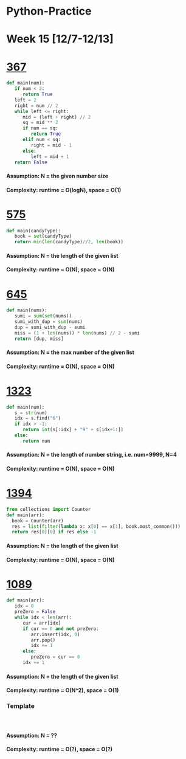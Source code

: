 # Python-Practice

# Week 15 [12/7-12/13]

# [367](https://leetcode.com/problems/valid-perfect-square/)
```python
def main(num):
   if num < 2:
      return True
   left = 2
   right = num // 2
   while left <= right:
      mid = (left + right) // 2
      sq = mid ** 2
      if num == sq:
         return True
      elif num < sq:
         right = mid - 1
      else:
         left = mid + 1
   return False
```
#### Assumption: N = the given number size
#### Complexity: runtime = O(logN), space = O(1)

# [575](https://leetcode.com/problems/distribute-candies/)
```python
def main(candyType):
   book = set(candyType)
   return min(len(candyType)//2, len(book))
```
#### Assumption: N = the length of the given list
#### Complexity: runtime = O(N), space = O(N)

# [645](https://leetcode.com/problems/set-mismatch/)
```python
def main(nums):
   sumi = sum(set(nums))
   sumi_with_dup = sum(nums)
   dup = sumi_with_dup - sumi
   miss = (1 + len(nums)) * len(nums) // 2 - sumi
   return [dup, miss]
```
#### Assumption: N = the max number of the given list
#### Complexity: runtime = O(N), space = O(N)

# [1323](https://leetcode.com/problems/maximum-69-number/)
```python
def main(num):
   s = str(num)
   idx = s.find("6")
   if idx > -1:
      return int(s[:idx] + "9" + s[idx+1:])
   else:
      return num
```
#### Assumption: N = the length of number string, i.e. num=9999, N=4
#### Complexity: runtime = O(N), space = O(N)

# [1394](https://leetcode.com/problems/find-lucky-integer-in-an-array/)
```python
from collections import Counter
def main(arr):
  book = Counter(arr)
  res = list(filter(lambda x: x[0] == x[1], book.most_common()))
  return res[0][0] if res else -1
```
#### Assumption: N = the length of the given list
#### Complexity: runtime = O(N), space = O(N)

# [1089](https://leetcode.com/problems/duplicate-zeros/)
```python
def main(arr):
   idx = 0
   preZero = False
   while idx < len(arr):
      cur = arr[idx]
      if cur == 0 and not preZero:
         arr.insert(idx, 0)
         arr.pop()
         idx += 1
      else:
         preZero = cur == 0
      idx += 1
```
#### Assumption: N = the length of the given list
#### Complexity: runtime = O(N^2), space = O(1)

### Template
# []()
```python
```
#### Assumption: N = ??
#### Complexity: runtime = O(?), space = O(?)